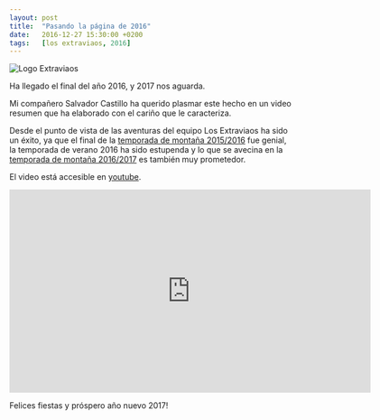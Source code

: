 ```yaml
---
layout: post
title:  "Pasando la página de 2016"
date:   2016-12-27 15:30:00 +0200
tags:	[los extraviaos, 2016]
---
```


![Logo Extraviaos][logo_extraviaos]

Ha llegado el final del año 2016, y 2017 nos aguarda.

Mi compañero Salvador Castillo ha querido plasmar este hecho en un
video resumen que ha elaborado con el cariño que le caracteriza.

Desde el punto de vista de las aventuras del equipo Los Extraviaos ha sido
un éxito, ya que el final de la [temporada de montaña 2015/2016][old_temp] fue
genial, la temporada de verano 2016 ha sido estupenda y lo que se avecina en la
[temporada de montaña 2016/2017][new_temp] es también muy prometedor.

<!--more-->

El video está accesible en [youtube][youtube].

<div class="iframeWrapper">
<iframe width="640" height="360" 
		src="https://www.youtube-nocookie.com/embed/ZfiZDVr1k5k"
frameborder="0" allowfullscreen>
</iframe>
</div>

Felices fiestas y próspero año nuevo 2017!

[logo_extraviaos]:		{{site.url}}/assets/logo_extraviaos_wide.png
[old_temp]:			http://alfabravo.org/2016/08/04/temporada_2016.html
[new_temp]:			http://alfabravo.org/2016/09/25/proxima-temporada.html
[youtube]:			https://youtu.be/ZfiZDVr1k5k

